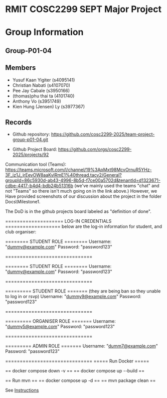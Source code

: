 
# RMIT COSC2299 SEPT Major Project

# Group Information

## Group-P01-04

## Members
* Yusuf Kaan Yigiter (s4095141)
* Christian Nabati (s4107070)
* Pee Jay Cabale (s3950166)
* (thomas)phu thai ta (4101740)
* Anthony Vo (s3951749)
* Kien Hung (Jensen) Ly (s3977367)

## Records

* Github repository: https://github.com/cosc2299-2025/team-project-group-p01-04.git


* Github Project Board: https://github.com/orgs/cosc2299-2025/projects/92



Communication tool (Teams): https://teams.microsoft.com/l/channel/19%3ApMxt98McvOrnuR5YHz-3F_iz1J_jrEevOW8aaKvlRmE1%40thread.tacv2/General?groupId=86c5930d-ab43-4996-8b5d-f7ce00a5702d&tenantId=d1323671-cdbe-4417-b4d4-bdb24b51316b
(we've mainly used the teams "chat" and not "Teams" so there isn't much going on in the link above.) However, we Have provided screenshots of our discussion about the project in the folder Docs\Milestone1.

The DoD is in the github projects board labeled as "definition of done".

==================== LOG-IN CREDENTIALS ===================
below are the log-in information for student, and club organiser:

======== STUDENT ROLE ========
Username: "dummy@example.com"
Password: "password123"

==============================


======== STUDENT ROLE ========
Username: "dummy@example.com"
Password: "password123"

==============================

========= STUDENT ROLE ======= (they are being ban so they unable to log in or rsvp)
Username: "dummy9@example.com"
Password: "password123"

==============================


========= ORGANISER ROLE =======
Username: "dummy5@example.com"
Password: "password123"

==============================

========= ADMIN ROLE =======
Username: "dumm7@example.com"
Password: "password123"

==============================
===== Run Docker =====

== docker compose down -v ==
== docker compose up --build ==

== Run mvn ==
== docker compose up -d ==
== mvn package clean ==

See [Instructions](INSTRUCTIONS.md)
